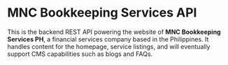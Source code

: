 # MNC Bookkeeping Services API

This is the backend REST API powering the website of **MNC Bookkeeping Services PH**, a financial services company based in the Philippines. It handles content for the homepage, service listings, and will eventually support CMS capabilities such as blogs and FAQs.
